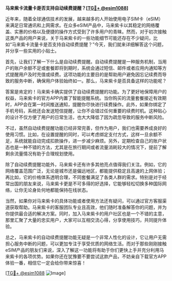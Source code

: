 **马来紫卡流量卡是否支持自动续费提醒？[[TG💪+ @esim1088](https://t.me/s/esim1088)]**

近年来，随着全球通信技术的发展，越来越多的人开始使用电子SIM卡（eSIM）来满足日常通讯和上网需求。在众多eSIM产品中，马来紫卡以其稳定的网络覆盖、实惠的价格以及便捷的操作方式受到了许多用户的青睐。然而，对于初次接触这类产品的用户来说，关于马来紫卡的一些功能细节可能还存在不少疑问，比如“马来紫卡流量卡是否支持自动续费提醒？”今天，我们就来详细解答这个问题，并分享一些实用的小贴士。

首先，让我们了解一下什么是自动续费提醒。自动续费提醒是一种服务机制，当用户的账户余额不足或套餐即将到期时，系统会通过短信、邮件或者应用内通知等方式提醒用户及时充值或续费。这项功能的主要目的是帮助用户避免因忘记续费而导致的服务中断，确保用户体验始终如一。那么，马来紫卡是否具备这样的功能呢？

答案是肯定的！马来紫卡确实提供了自动续费提醒的功能。为了更好地保障用户的权益，马来紫卡的官方APP内置了智能提醒系统。当你购买的流量套餐接近有效期时，APP会在第一时间推送通知，提醒你尽快进行续费操作。此外，如果你绑定了手机号码，系统还会发送短信提醒，让你不会错过任何重要的续费时机。这种贴心的设计不仅方便了用户的日常生活，也大大降低了因为疏忽导致的服务中断风险。

不过，虽然自动续费提醒功能已经非常完善，但作为用户，我们也需要养成良好的使用习惯。比如，在设置提醒的同时，可以考虑绑定支付方式，这样一旦余额不足，系统就能自动完成扣款操作，进一步减少麻烦。另外，定期检查自己的账户状态也是一种不错的方法，尤其是在旅行期间或者流量消耗较大的情况下，提前了解剩余流量情况有助于合理规划使用。

除了自动续费提醒功能外，马来紫卡还有许多其他亮点值得我们关注。例如，它的网络覆盖范围广泛，无论是城市还是偏远地区，都能提供稳定且高速的上网体验；再比如，它的价格体系透明合理，不同套餐满足了各类人群的需求。特别是对于经常出国的朋友来说，马来紫卡更是不可多得的好选择，它能够轻松切换多种国际网络，让你无论身处何地都能保持在线状态。

当然，如果你对马来紫卡的具体功能或者使用方法还有疑问，可以通过官方客服渠道获取帮助。马来紫卡的客服团队专业且高效，他们随时准备解答你的问题，并为你提供最合适的解决方案。同时，加入马来紫卡的用户社区也是一个不错的主意，那里汇聚了大量的忠实用户，大家可以互相交流心得，分享使用技巧，共同提升体验。

总之，马来紫卡的自动续费提醒功能无疑是一个非常人性化的设计，它让用户无需担心服务中断的问题，可以更加专注于享受优质的网络生活。而对于那些刚刚接触eSIM产品的朋友们来说，深入了解这一功能将有助于你们更快上手并充分利用马来紫卡的各项优势。如果你还在犹豫要不要尝试这款产品，不妨亲自下载官方APP体验一番，相信它一定会给你带来惊喜！

[[TG💪+ @esim1088](https://t.me/s/esim1088) ![Image](https://i.postimg.cc/4NQfJmqS/Snipaste-2025-05-13-00-14-12.png)]